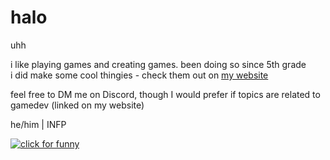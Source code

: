 # halo
uhh

i like playing games and creating games. been doing so since 5th grade\
i did make some cool thingies - check them out on [my website](https://rmfandyplayz.com)

feel free to DM me on Discord, though I would prefer if topics are related to gamedev (linked on my website)

he/him | INFP

[![click for funny](https://files.catbox.moe/3lecj0.JPG)](https://files.catbox.moe/ujvodq.mp4)

<!--
**rmfandyplayz/rmfandyplayz** is a ✨ _special_ ✨ repository because its `README.md` (this file) appears on your GitHub profile.

Here are some ideas to get you started:

- 🔭 I’m currently working on ...
- 🌱 I’m currently learning ...
- 👯 I’m looking to collaborate on ...
- 🤔 I’m looking for help with ...
- 💬 Ask me about ...
- 📫 How to reach me: ...
- 😄 Pronouns: ...
- ⚡ Fun fact: ...
-->
